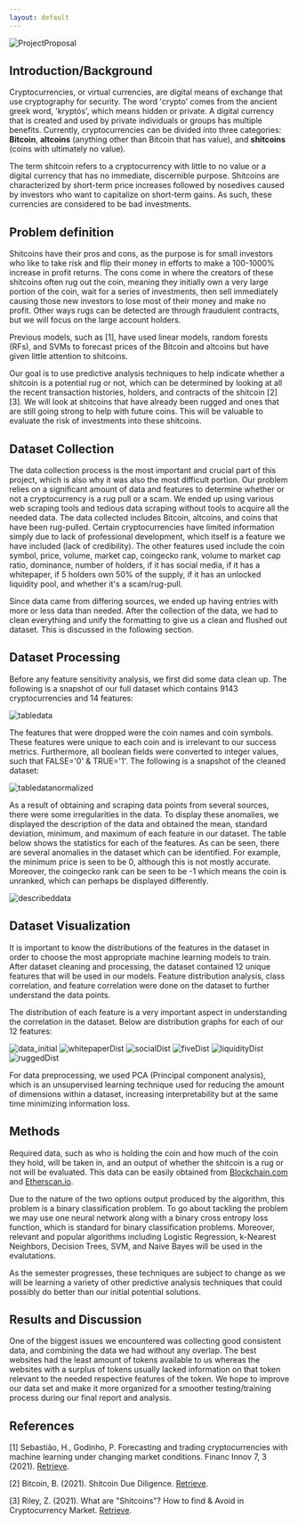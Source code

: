 ```yaml
---
layout: default
---
```


![ProjectProposal](https://raw.githubusercontent.com/youssefelmougy/cryptoml/master/projmidpoint.jpg)

## Introduction/Background

Cryptocurrencies, or virtual currencies, are digital means of exchange that use cryptography for security. The word 'crypto' comes from the ancient greek word, 'kryptós', which means hidden or private. A digital currency that is created and used by private individuals or groups has multiple benefits. Currently, cryptocurrencies can be divided into three categories: **Bitcoin**, **altcoins** (anything other than Bitcoin that has value), and **shitcoins** (coins with ultimately no value). 

The term shitcoin refers to a cryptocurrency with little to no value or a digital currency that has no immediate, discernible purpose. Shitcoins are characterized by short-term price increases followed by nosedives caused by investors who want to capitalize on short-term gains. As such, these currencies are considered to be bad investments.


## Problem definition

Shitcoins have their pros and cons, as the purpose is for small investors who like to take risk and flip their money in efforts to make a 100-1000% increase in profit returns. The cons come in where the creators of these shitcoins often rug out the coin, meaning they initially own a very large portion of the coin, wait for a series of investments, then sell immediately causing those new investors to lose most of their money and make no profit. Other ways rugs can be detected are through fraudulent contracts, but we will focus on the large account holders.

Previous models, such as [1], have used linear models, random forests (RFs), and SVMs to forecast prices of the Bitcoin and altcoins but have given little attention to shitcoins.

Our goal is to use predictive analysis techniques to help indicate whether a shitcoin is a potential rug or not, which can be determined by looking at all the recent transaction histories, holders, and contracts of the shitcoin [2][3]. We will look at shitcoins that have already been rugged and ones that are still going strong to help with future coins. This will be valuable to evaluate the risk of investments into these shitcoins.


## Dataset Collection

The data collection process is the most important and crucial part of this project, which is also why it was also the most difficult portion. Our problem relies on a significant amount of data and features to determine whether or not a cryptocurrency is a rug pull or a scam. We ended up using various web scraping tools and tedious data scraping without tools to acquire all the needed data. The data collected includes Bitcoin, altcoins, and coins that have been rug-pulled. Certain cryptocurrencies have limited information simply due to lack of professional development, which itself is a feature we have included (lack of credibility). The other features used include the coin symbol, price, volume,  market cap, coingecko rank, volume to market cap ratio, dominance, number of holders, if it has social media, if it has a whitepaper, if 5 holders own 50% of the supply, if it has an unlocked liquidity pool, and whether it's a scam/rug-pull.

Since data came from differing sources, we ended up having entries with more or less data than needed. After the collection of the data, we had to clean everything and unify the formatting to give us a clean and flushed out dataset. This is discussed in the following section.


## Dataset Processing

Before any feature sensitivity analysis, we first did some data clean up. The following is a snapshot of our full dataset which contains 9143 cryptocurrencies and 14 features:

![tabledata](https://raw.githubusercontent.com/youssefelmougy/cryptoml/master/tabledata.png)

The features that were dropped were the coin names and coin symbols. These features were unique to each coin and is irrelevant to our success metrics. Furthermore, all boolean fields were converted to integer values, such that FALSE='0' & TRUE='1'. The following is a snapshot of the cleaned dataset:

![tabledatanormalized](https://raw.githubusercontent.com/youssefelmougy/cryptoml/master/tabledatanormalized.png)

As a result of obtaining and scraping data points from several sources, there were some irregularities in the data. To display these anomalies, we displayed the description of the data and obtained the mean, standard deviation, minimum, and maximum of each feature in our dataset. The table below shows the statistics for each of the features. As can be seen, there are several anomalies in the dataset which can be identified. For example, the minimum price is seen to be 0, although this is not mostly accurate. Moreover, the coingecko rank can be seen to be -1 which means the coin is unranked, which can perhaps be displayed differently.

![describeddata](https://raw.githubusercontent.com/youssefelmougy/cryptoml/master/describeddata.png)


## Dataset Visualization

It is important to know the distributions of the features in the dataset in order to choose the most appropriate machine learning models to train. After dataset cleaning and processing, the dataset contained 12 unique features that will be used in our models. Feature distribution analysis, class correlation, and feature correlation were done on the dataset to further understand the data points.

The distribution of each feature is a very important aspect in understanding the correlation in the dataset. Below are distribution graphs for each of our 12 features:

![data_initial](https://raw.githubusercontent.com/youssefelmougy/cryptoml/master/data_initial.png)
![whitepaperDist](https://raw.githubusercontent.com/youssefelmougy/cryptoml/master/whitepaperDist.png)
![socialDist](https://raw.githubusercontent.com/youssefelmougy/cryptoml/master/socialDist.png)
![fiveDist](https://raw.githubusercontent.com/youssefelmougy/cryptoml/master/fiveDist.png)
![liquidityDist](https://raw.githubusercontent.com/youssefelmougy/cryptoml/master/liquidityDist.png)
![ruggedDist](https://raw.githubusercontent.com/youssefelmougy/cryptoml/master/ruggedDist.png)




For data preprocessing, we used PCA (Principal component analysis), which is an unsupervised learning technique used for ​​reducing the amount of dimensions within a dataset, increasing interpretability but at the same time minimizing information loss.


## Methods

Required data, such as who is holding the coin and how much of the coin they hold, will be taken in, and an output of whether the shitcoin is a rug or not will be evaluated. This data can be easily obtained from [Blockchain.com](https://www.blockchain.com/explorer/) and [Etherscan.io](https://etherscan.io).

Due to the nature of the two options output produced by the algorithm, this problem is a binary classification problem. To go about tackling the problem we may use one neural network along with a binary cross entropy loss function, which is standard for binary classification problems. Moreover, relevant and popular algorithms including Logistic Regression, k-Nearest Neighbors, Decision Trees, SVM, and Naive Bayes will be used in the evalutations.

As the semester progresses, these techniques are subject to change as we will be learning a variety of other predictive analysis techniques that could possibly do better than our initial potential solutions.

## Results and Discussion

One of the biggest issues we encountered was collecting good consistent data, and combining the data we had without any overlap. The best websites had the least amount of tokens available to us whereas the websites with a surplus of tokens usually lacked information on that token relevant to the needed respective features of the token. We hope to improve our data set and make it more organized for a smoother testing/training process during our final report and analysis.

## References

[1] Sebastião, H., Godinho, P. Forecasting and trading cryptocurrencies with machine learning under changing market conditions. Financ Innov 7, 3 (2021). [Retrieve](https://doi.org/10.1186/s40854-020-00217-x).

[2] Bitcoin, B. (2021). Shitcoin Due Diligence. [Retrieve](http://www.blacksinbitcoin.com/2021/04/shitcoin-due-diligence.html).

[3] Riley, Z. (2021). What are "Shitcoins"? How to find & Avoid in Cryptocurrency Market. [Retrieve](https://the-tech-trend.com/cryptocurrency/what-are-shitcoins-how-to-find-avoid-in-cryptocurrency-market/).
